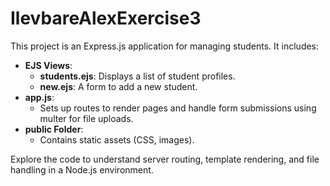 # IlevbareAlexExercise3

This project is an Express.js application for managing students. It includes:
- **EJS Views**:  
  - **students.ejs**: Displays a list of student profiles.
  - **new.ejs**: A form to add a new student.
- **app.js**:  
  - Sets up routes to render pages and handle form submissions using multer for file uploads.
- **public Folder**:  
  - Contains static assets (CSS, images).

Explore the code to understand server routing, template rendering, and file handling in a Node.js environment.
